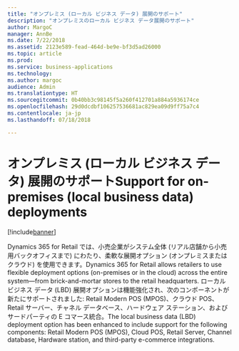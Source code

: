```yaml
---
title: "オンプレミス (ローカル ビジネス データ) 展開のサポート"
description: "オンプレミスのローカル ビジネス データ展開のサポート"
author: MargoC
manager: AnnBe
ms.date: 7/22/2018
ms.assetid: 2123e589-fead-464d-be9e-bf3d5ad26000
ms.topic: article
ms.prod: 
ms.service: business-applications
ms.technology: 
ms.author: margoc
audience: Admin
ms.translationtype: HT
ms.sourcegitcommit: 0b40bb3c98145f5a260f412701a884a5936174ce
ms.openlocfilehash: 29d0dcdbf106257536681ac829ea09d9ff75a7c4
ms.contentlocale: ja-jp
ms.lasthandoff: 07/18/2018

---
```

#  <a name="support-for-on-premises-local-business-data-deployments"></a><span data-ttu-id="09f16-103">オンプレミス (ローカル ビジネス データ) 展開のサポート</span><span class="sxs-lookup"><span data-stu-id="09f16-103">Support for on-premises (local business data) deployments</span></span>


[!include[banner](../../includes/banner.md)]

<span data-ttu-id="09f16-104">Dynamics 365 for Retail では、小売企業がシステム全体 (リアル店舗から小売用バックオフィスまで) にわたり、柔軟な展開オプション (オンプレミスまたはクラウド) を使用できます。</span><span class="sxs-lookup"><span data-stu-id="09f16-104">Dynamics 365 for Retail allows retailers to use flexible deployment options (on-premises or in the cloud) across the entire system—from brick-and-mortar stores to the retail headquarters.</span></span> <span data-ttu-id="09f16-105">ローカル ビジネス データ (LBD) 展開オプションは機能強化され、次のコンポーネントが新たにサポートされました: Retail Modern POS (MPOS)、クラウド POS、Retail サーバー、チャネル データベース、ハードウェア ステーション、およびサードパーティの E コマース統合。</span><span class="sxs-lookup"><span data-stu-id="09f16-105">The local business data (LBD) deployment option has been enhanced to include support for the following components: Retail Modern POS (MPOS), Cloud POS, Retail Server, Channel database, Hardware station, and third-party e-commerce integrations.</span></span>

